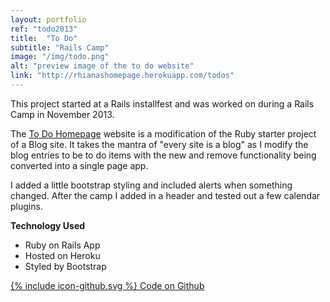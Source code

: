 ```yaml
---
layout: portfolio
ref: "todo2013"
title:  "To Do"
subtitle: "Rails Camp"
image: "/img/todo.png"
alt: "preview image of the to do website"
link: "http://rhianashomepage.herokuapp.com/todos"
---
```


This project started at a Rails installfest and was worked on during a Rails Camp in November 2013.

The [To Do Homepage](http://rhianashomepage.herokuapp.com/todos) website is a modification of the Ruby starter project of a Blog site. It takes the mantra of "every site is a blog" as I modify the blog entries to be to do items with the new and remove functionality being converted into a single page app.


I added a little bootstrap styling and included alerts when something changed. After the camp I added in a header and tested out a few calendar plugins.

**Technology Used**
 - Ruby on Rails App
 - Hosted on Heroku
 - Styled by Bootstrap

[<span class="icon icon--github">{% include icon-github.svg %}</span> Code on Github](https://github.com/Rhiana/homepage)
